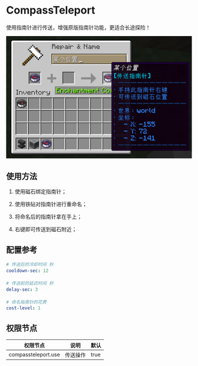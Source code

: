 # CompassTeleport

使用指南针进行传送，增强原版指南针功能，更适合长途探险！

![](./images/img.png)

## 使用方法

1. 使用磁石绑定指南针；

2. 使用铁砧对指南针进行重命名；

3. 将命名后的指南针拿在手上；

4. 右键即可传送到磁石附近；

## 配置参考

```yaml
# 传送后的冷却时间 秒
cooldown-sec: 12

# 传送前的延迟时间 秒
delay-sec: 3

# 命名指南针的花费
cost-level: 1
```

## 权限节点

| 权限节点                | 说明   | 默认   |
|---------------------|------|------|
| compassteleport.use | 传送操作 | true |